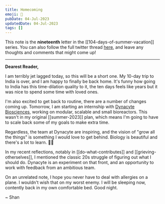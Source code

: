```yaml
---
title: Homecoming
emoji: 🏡
pubDate: 04-Jul-2023
updatedDate: 04-Jul-2023
tags: []
---
```


This note is the **nineteenth** letter in the [[104-days-of-summer-vacation]] series. You can also follow the full twitter thread [here](https://twitter.com/solderneer/status/1668911213810716672), and leave any thoughts and comments that might come up!

---

**Dearest Reader,**

I am terribly jet lagged today, so this will be a short one. My 10-day trip to India is over, and I am happy to finally be back home. It's funny how going to India has this time-dilation quality to it, the ten days feels like years but it was nice to spend some time with loved ones.

I'm also excited to get back to routine, there are a number of changes coming up. Tomorrow, I am starting an internship with [Dynacyte Biosciences](https://www.dynacyte.com/), working on modular, scalable and small bioreactors. This wasn't in my original [[summer-2023]] plan, which means I'm going to have to scale back some of my goals to make extra time.

Regardless, the team at Dynacyte are inspiring, and the vision of "grow all the things" is something I would love to get behind. Biology is beautiful and there's a lot to learn. 🧬💗

In my recent reflections, notably in [[do-what-contributes]] and [[grieving-otherselves]], I mentioned the classic 20s struggle of figuring out what I should do. Dynacyte is an experiment on that front, and an opportunity to work with feedback from an ambitious team.

On an unrelated note, I hope you never have to deal with allergies on a plane. I wouldn't wish that on my worst enemy. I will be sleeping now, contently back in my own comfortable bed. Good night.

~ Shan
